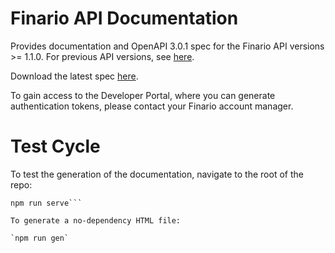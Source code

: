 # Finario API Documentation

Provides documentation and OpenAPI 3.0.1 spec for the Finario API versions >= 1.1.0. For previous API versions, see [here](https://github.com/finarioapp/api).

Download the latest spec [here](./api-1.1.0.yaml).

To gain access to the Developer Portal, where you can generate authentication tokens, please contact your Finario account manager.

# Test Cycle

To test the generation of the documentation, navigate to the root of the repo:

```npm install
npm run serve```

To generate a no-dependency HTML file:

`npm run gen`
